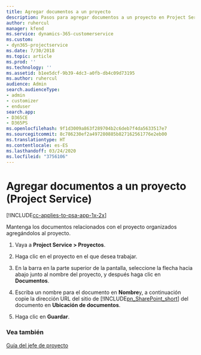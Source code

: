 ```yaml
---
title: Agregar documentos a un proyecto
description: Pasos para agregar documentos a un proyecto en Project Service
author: ruhercul
manager: kfend
ms.service: dynamics-365-customerservice
ms.custom:
- dyn365-projectservice
ms.date: 7/30/2018
ms.topic: article
ms.prod: ''
ms.technology: ''
ms.assetid: b1ee5dcf-9b39-4dc3-a0fb-db4c09d73195
ms.author: ruhercul
audience: Admin
search.audienceType:
- admin
- customizer
- enduser
search.app:
- D365CE
- D365PS
ms.openlocfilehash: 9f1d3009a863f289704b2c6deb7f4da5633517e7
ms.sourcegitcommit: 8c786230ef2a497280885b827162561776e2eb00
ms.translationtype: HT
ms.contentlocale: es-ES
ms.lasthandoff: 03/24/2020
ms.locfileid: "3756106"
---
```

# <a name="add-documents-to-a-project-project-service"></a>Agregar documentos a un proyecto (Project Service)

[!INCLUDE[cc-applies-to-psa-app-1x-2x](../includes/cc-applies-to-psa-app-1x-2x.md)]

Mantenga los documentos relacionados con el proyecto organizados agregándolos al proyecto.  
  
1. Vaya a **Project Service > Proyectos**.  
  
2. Haga clic en el proyecto en el que desea trabajar.  
  
3. En la barra en la parte superior de la pantalla, seleccione la flecha hacia abajo junto al nombre del proyecto, y después haga clic en **Documentos**.  
  
4. Escriba un nombre para el documento en **Nombre**y, a continuación copie la dirección URL del sitio de [!INCLUDE[pn_SharePoint_short](../includes/pn-sharepoint-short.md)] del documento en **Ubicación de documentos**.  
  
5. Haga clic en **Guardar**.  
  
### <a name="see-also"></a>Vea también  
 [Guía del jefe de proyecto](../project-service/project-manager-guide.md)
